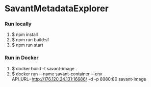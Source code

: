 # SavantMetadataExplorer

### Run locally

1. $ npm install
2. $ npm run build:sf
3. $ npm run start

### Run in Docker

1. $ docker build -t savant-image .
2. $ docker run --name savant-container --env API_URL=http://176.120.24.131:16686/ -d -p 8080:80 savant-image
